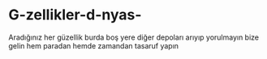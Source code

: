 # G-zellikler-d-nyas-
Aradığınız her güzellik burda boş yere diğer depoları arıyıp yorulmayın bize gelin hem paradan hemde zamandan tasaruf yapın
